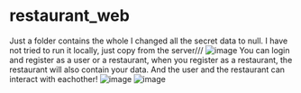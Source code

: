# restaurant_web
Just a folder contains the whole 
I changed all the secret data to null. I have not tried to run it locally, just copy from the server///
![image](https://github.com/user-attachments/assets/60a82d6e-7b60-468c-ae0b-4a656d97a216)
You can login and register as a user or a restaurant, when you register as a restaurant, the restaurant will also contain your data. And the user and the restaurant can interact with eachother!
![image](https://github.com/user-attachments/assets/0e6616f4-dc20-4c1a-885e-53c3f0051fa8)
![image](https://github.com/user-attachments/assets/7b8728a3-1106-4151-a0b5-2c4921493cdd)

